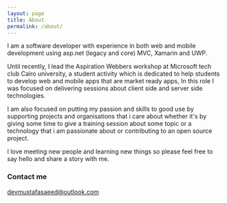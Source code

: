 ```yaml
---
layout: page
title: About
permalink: /about/
---
```


I am a software developer with experience in both web and mobile development using asp.net (legacy and core) MVC, Xamarin and UWP.

Until recently, I lead the Aspiration Webbers workshop at Microsoft tech club Cairo university, a student activity which is dedicated to help students to develop web and mobile apps that are market ready apps, In this role I was focused on delivering sessions about client side and server side technologies.

I am also focused on putting my passion and skills to good use by supporting projects and organisations that i care about whether it's by giving some time to give a training session about some topic or a technology that i am passionate about or contributing to an open source project.

I love meeting new people and learning new things so please feel free to say hello and share a story with me.

### Contact me

[devmustafasaeed@outlook.com](mailto:devmustafasaeed@outlook.com)
